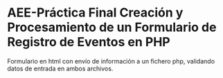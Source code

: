 
# AEE-Práctica Final Creación y Procesamiento de un Formulario de Registro de Eventos en PHP

Formulario en html con envío de información a un fichero php, validando datos de entrada en ambos archivos.


